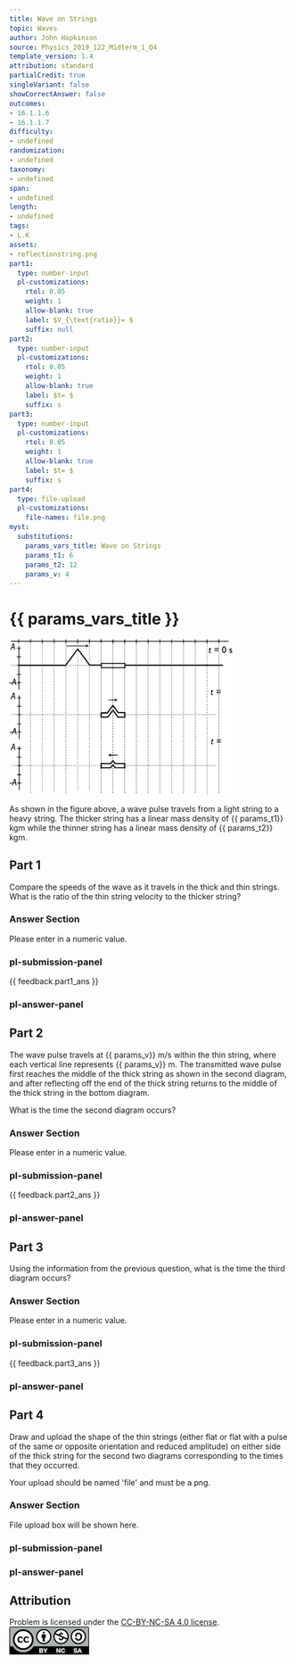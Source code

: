 ```yaml
---
title: Wave on Strings
topic: Waves
author: John Hopkinson
source: Physics_2019_122_Midterm_1_Q4
template_version: 1.4
attribution: standard
partialCredit: true
singleVariant: false
showCorrectAnswer: false
outcomes:
- 16.1.1.6
- 16.1.1.7
difficulty:
- undefined
randomization:
- undefined
taxonomy:
- undefined
span:
- undefined
length:
- undefined
tags:
- L.K
assets:
- reflectionstring.png
part1:
  type: number-input
  pl-customizations:
    rtol: 0.05
    weight: 1
    allow-blank: true
    label: $V_{\text{ratio}}= $
    suffix: null
part2:
  type: number-input
  pl-customizations:
    rtol: 0.05
    weight: 1
    allow-blank: true
    label: $t= $
    suffix: s
part3:
  type: number-input
  pl-customizations:
    rtol: 0.05
    weight: 1
    allow-blank: true
    label: $t= $
    suffix: s
part4:
  type: file-upload
  pl-customizations:
    file-names: file.png
myst:
  substitutions:
    params_vars_title: Wave on Strings
    params_t1: 6
    params_t2: 12
    params_v: 4
---
```

# {{ params_vars_title }}
<img src="reflectionstring.png" width=400 alt="snapshot graphs: (top) A wave pulse on a thin string approaches a short thick string followed by a thin string; (middle) at a later time the transmitted wave pulse into the thick string is shown; (bottom) at a still later time the reflected wave pulse in the middle of the thick string is shown;  the thin strings are left for you to draw on the middle and bottom graphs in (c).">

As shown in the figure above, a wave pulse travels from a light string to a heavy string. The thicker string has a linear mass density of {{ params_t1}} kgm while the thinner string has a linear mass density of {{ params_t2}} kgm.

## Part 1

Compare the speeds of the wave as it travels in the thick and thin strings. What is the ratio of the thin string velocity to the thicker string?

### Answer Section

Please enter in a numeric value.

### pl-submission-panel

{{ feedback.part1_ans }}

### pl-answer-panel

## Part 2

The wave pulse travels at {{ params_v}} m/s within the thin string, where each vertical line represents {{ params_v}} m. The transmitted wave pulse first reaches the middle of the thick string as shown in the second diagram, and after reflecting off the end of the thick string returns to the middle of the thick string in the bottom diagram.

What is the time the second diagram occurs?

### Answer Section

Please enter in a numeric value.

### pl-submission-panel

{{ feedback.part2_ans }}

### pl-answer-panel

## Part 3

Using the information from the previous question, what is the time the third diagram occurs?

### Answer Section

Please enter in a numeric value.

### pl-submission-panel

{{ feedback.part3_ans }}

### pl-answer-panel

## Part 4

Draw and upload the shape of the thin strings (either flat or flat with a pulse of the same or opposite orientation and reduced amplitude) on either side of the thick string for the second two diagrams corresponding to the times that they occurred.

Your upload should be named 'file' and must be a png.

### Answer Section

File upload box will be shown here.

### pl-submission-panel

### pl-answer-panel

## Attribution

Problem is licensed under the [CC-BY-NC-SA 4.0 license](https://creativecommons.org/licenses/by-nc-sa/4.0/).<br> ![The Creative Commons 4.0 license requiring attribution-BY, non-commercial-NC, and share-alike-SA license.](https://raw.githubusercontent.com/firasm/bits/master/by-nc-sa.png)